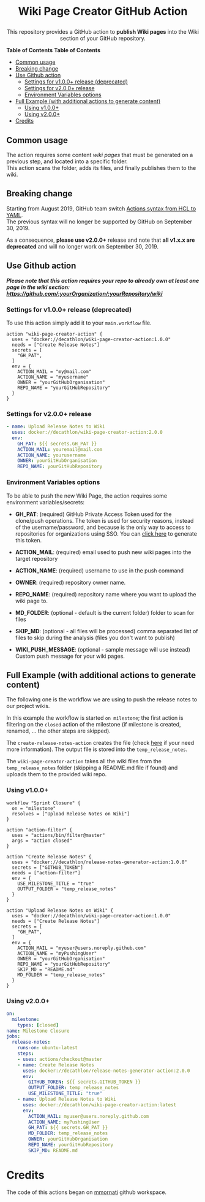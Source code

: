 <h1>
  <p align="center">
    Wiki Page Creator GitHub Action
  </p>
</h1>
<p align="center">
  This repository provides a GitHub action to <strong>publish Wiki pages</strong> into the Wiki section of your GitHub repository.
</p>

**Table of Contents**
**Table of Contents**

  - [Common usage](#common-usage)
  - [Breaking change](#breaking-change)
  - [Use Github action](#use-github-action)
    - [Settings for v1.0.0+ release (deprecated)](#settings-for-v100-release-deprecated)
    - [Settings for v2.0.0+ release](#settings-for-v200-release)
    - [Environment Variables options](#environment-variables-options)
  - [Full Example (with additional actions to generate content)](#full-example-with-additional-actions-to-generate-content)
    - [Using v1.0.0+](#using-v100)
    - [Using v2.0.0+](#using-v200)
- [Credits](#credits)

## Common usage
The action requires some content _wiki pages_ that must be generated on a previous step, and located into a specific folder.  
This action scans the folder, adds its files, and finally publishes them to the wiki.

## Breaking change

Starting from August 2019, GitHub team switch [Actions syntax from HCL to YAML](https://help.github.com/en/articles/migrating-github-actions-from-hcl-syntax-to-yaml-syntax).  
The previous syntax will no longer be supported by GitHub on September 30, 2019.

As a consequence, __please use v2.0.0+__ release and note that __all v1.x.x are deprecated__ and will no longer work on September 30, 2019.

## Use Github action

__*Please note that this action requires your repo to already own at least one page in the wiki section: https://github.com/:yourOrganization/:yourRepository/wiki*__

### Settings for v1.0.0+ release (deprecated)

To use this action simply add it to your `main.workflow` file.

```
action "wiki-page-creator-action" {
  uses = "docker://decathlon/wiki-page-creator-action:1.0.0"
  needs = ["Create Release Notes"]
  secrets = [
    "GH_PAT",
  ]
  env = {
    ACTION_MAIL = "my@mail.com"
    ACTION_NAME = "myusername"
    OWNER = "yourGitHubOrganisation"
    REPO_NAME = "yourGitHubRepository"
  }
}
```

### Settings for v2.0.0+ release
```YAML
- name: Upload Release Notes to Wiki
  uses: docker://decathlon/wiki-page-creator-action:2.0.0
  env:
    GH_PAT: ${{ secrets.GH_PAT }}
    ACTION_MAIL: youremail@mail.com
    ACTION_NAME: yourusername
    OWNER: yourGitHubOrganisation
    REPO_NAME: yourGitHubRepository
```

### Environment Variables options

To be able to push the new Wiki Page, the action requires some environment variables/secrets:
* **GH_PAT**: (required) GitHub Private Access Token used for the clone/push operations. The token is used for security reasons, instead of the username/password, and because is the only way to access to repositories for organizations using SSO. You can [click here](https://github.com/settings/tokens/new?scopes=repo&description=wiki%20page%20creator%20token) to generate this token.

* **ACTION_MAIL**: (required) email used to push new wiki pages into the target repository
* **ACTION_NAME**: (required) username to use in the push command
* **OWNER**: (required) repository owner name.
* **REPO_NAME**: (required) repository name where you want to upload the wiki page to.
* **MD_FOLDER**: (optional - default is the current folder) folder to scan for files
* **SKIP_MD**: (optional - all files will be processed) comma separated list of files to skip during the analysis (files you don't want to publish)
* **WIKI_PUSH_MESSAGE**: (optional - sample message will use instead) Custom push message for your wiki pages.

## Full Example (with additional actions to generate content)

The following one is the workflow we are using to push the release notes to our project wikis.

In this example the workflow is started `on milestone`; the first action is filtering on the `closed` action of the milestone (if milestone is created, renamed, ... the other steps are skipped).

The `create-release-notes-action` creates the file (check [here](https://github.com/Decathlon/release-notes-generator-action) if your need more information). 
The output file is stored into the `temp_release_notes`.

The `wiki-page-creator-action` takes all the wiki files from the `temp_release_notes` folder (skipping a README.md file if found) and uploads them to the provided wiki repo.

### Using v1.0.0+
```
workflow "Sprint Closure" {
  on = "milestone"
  resolves = ["Upload Release Notes on Wiki"]
}

action "action-filter" {
  uses = "actions/bin/filter@master"
  args = "action closed"
}

action "Create Release Notes" {
  uses = "docker://decathlon/release-notes-generator-action:1.0.0"
  secrets = ["GITHUB_TOKEN"]
  needs = ["action-filter"]
  env = {
    USE_MILESTONE_TITLE = "true"
    OUTPUT_FOLDER = "temp_release_notes"
  }
}

action "Upload Release Notes on Wiki" {
  uses = "docker://decathlon/wiki-page-creator-action:1.0.0"
  needs = ["Create Release Notes"]
  secrets = [
    "GH_PAT",
  ]
  env = {
    ACTION_MAIL = "myuser@users.noreply.github.com"
    ACTION_NAME = "myPushingUser"
    OWNER = "yourGitHubOrganisation"
    REPO_NAME = "yourGitHubRepository"
    SKIP_MD = "README.md"
    MD_FOLDER = "temp_release_notes"
  }
}
```

### Using v2.0.0+

```YAML
on: 
  milestone:
    types: [closed]
name: Milestone Closure
jobs:
  release-notes:
    runs-on: ubuntu-latest
    steps:
    - uses: actions/checkout@master
    - name: Create Release Notes
      uses: docker://decathlon/release-notes-generator-action:2.0.0
      env:
        GITHUB_TOKEN: ${{ secrets.GITHUB_TOKEN }}
        OUTPUT_FOLDER: temp_release_notes
        USE_MILESTONE_TITLE: "true"
    - name: Upload Release Notes to Wiki
      uses: docker://decathlon/wiki-page-creator-action:latest
      env:
        ACTION_MAIL: myuser@users.noreply.github.com
        ACTION_NAME: myPushingUser
        GH_PAT: ${{ secrets.GH_PAT }}
        MD_FOLDER: temp_release_notes
        OWNER: yourGitHubOrganisation
        REPO_NAME: yourGitHubRepository
        SKIP_MD: README.md
```


# Credits
The code of this actions began on [mmornati](https://github.com/mmornati) github workspace.
